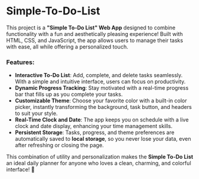 # Simple-To-Do-List

This project is a **"Simple To-Do List" Web App** designed to combine functionality with a fun and aesthetically pleasing experience! Built with HTML, CSS, and JavaScript, the app allows users to manage their tasks with ease, all while offering a personalized touch.

### Features:
- **Interactive To-Do List**: Add, complete, and delete tasks seamlessly. With a simple and intuitive interface, users can focus on productivity.
- **Dynamic Progress Tracking**: Stay motivated with a real-time progress bar that fills up as you complete your tasks.
- **Customizable Theme**: Choose your favorite color with a built-in color picker, instantly transforming the background, task button, and headers to suit your style.
- **Real-Time Clock and Date**: The app keeps you on schedule with a live clock and date display, enhancing your time management skills.
- **Persistent Storage**: Tasks, progress, and theme preferences are automatically saved to **local storage**, so you never lose your data, even after refreshing or closing the page.

This combination of utility and personalization makes the **Simple To-Do List** an ideal daily planner for anyone who loves a clean, charming, and colorful interface! 🌟
